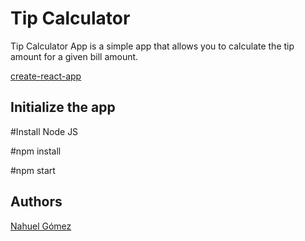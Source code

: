 # Tip Calculator

Tip Calculator App is a simple app that allows you to calculate the tip amount for a given bill amount.

[create-react-app](https://create-react-app.dev/)

## Initialize the app

#Install Node JS

#npm install

#npm start

## Authors

[Nahuel Gómez](https://www.github.com/gomeznahuel)